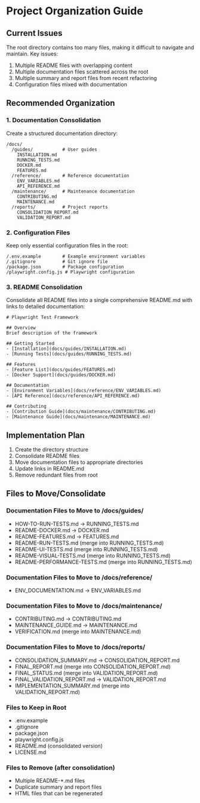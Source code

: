 <!-- Source: /Users/mzahirudeen/playwright-framework/docs/ORGANIZATION.md -->

# Project Organization Guide

## Current Issues

The root directory contains too many files, making it difficult to navigate and maintain. Key issues:

1. Multiple README files with overlapping content
2. Multiple documentation files scattered across the root
3. Multiple summary and report files from recent refactoring
4. Configuration files mixed with documentation

## Recommended Organization

### 1. Documentation Consolidation

Create a structured documentation directory:

```
/docs/
  /guides/           # User guides
    INSTALLATION.md
    RUNNING_TESTS.md
    DOCKER.md
    FEATURES.md
  /reference/        # Reference documentation
    ENV_VARIABLES.md
    API_REFERENCE.md
  /maintenance/      # Maintenance documentation
    CONTRIBUTING.md
    MAINTENANCE.md
  /reports/          # Project reports
    CONSOLIDATION_REPORT.md
    VALIDATION_REPORT.md
```

### 2. Configuration Files

Keep only essential configuration files in the root:

```
/.env.example        # Example environment variables
/.gitignore          # Git ignore file
/package.json        # Package configuration
/playwright.config.js # Playwright configuration
```

### 3. README Consolidation

Consolidate all README files into a single comprehensive README.md with links to detailed documentation:

```
# Playwright Test Framework

## Overview
Brief description of the framework

## Getting Started
- [Installation](docs/guides/INSTALLATION.md)
- [Running Tests](docs/guides/RUNNING_TESTS.md)

## Features
- [Feature List](docs/guides/FEATURES.md)
- [Docker Support](docs/guides/DOCKER.md)

## Documentation
- [Environment Variables](docs/reference/ENV_VARIABLES.md)
- [API Reference](docs/reference/API_REFERENCE.md)

## Contributing
- [Contribution Guide](docs/maintenance/CONTRIBUTING.md)
- [Maintenance Guide](docs/maintenance/MAINTENANCE.md)
```

## Implementation Plan

1. Create the directory structure
2. Consolidate README files
3. Move documentation files to appropriate directories
4. Update links in README.md
5. Remove redundant files from root

## Files to Move/Consolidate

### Documentation Files to Move to /docs/guides/
- HOW-TO-RUN-TESTS.md → RUNNING_TESTS.md
- README-DOCKER.md → DOCKER.md
- README-FEATURES.md → FEATURES.md
- README-RUN-TESTS.md (merge into RUNNING_TESTS.md)
- README-UI-TESTS.md (merge into RUNNING_TESTS.md)
- README-VISUAL-TESTS.md (merge into RUNNING_TESTS.md)
- README-PERFORMANCE-TESTS.md (merge into RUNNING_TESTS.md)

### Documentation Files to Move to /docs/reference/
- ENV_DOCUMENTATION.md → ENV_VARIABLES.md

### Documentation Files to Move to /docs/maintenance/
- CONTRIBUTING.md → CONTRIBUTING.md
- MAINTENANCE_GUIDE.md → MAINTENANCE.md
- VERIFICATION.md (merge into MAINTENANCE.md)

### Documentation Files to Move to /docs/reports/
- CONSOLIDATION_SUMMARY.md → CONSOLIDATION_REPORT.md
- FINAL_REPORT.md (merge into CONSOLIDATION_REPORT.md)
- FINAL_STATUS.md (merge into VALIDATION_REPORT.md)
- FINAL_VALIDATION_REPORT.md → VALIDATION_REPORT.md
- IMPLEMENTATION_SUMMARY.md (merge into VALIDATION_REPORT.md)

### Files to Keep in Root
- .env.example
- .gitignore
- package.json
- playwright.config.js
- README.md (consolidated version)
- LICENSE.md

### Files to Remove (after consolidation)
- Multiple README-*.md files
- Duplicate summary and report files
- HTML files that can be regenerated
